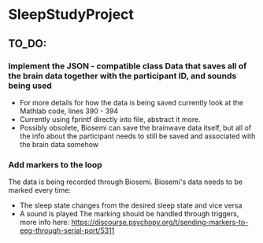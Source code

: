 # SleepStudyProject

## TO_DO:
### Implement the JSON - compatible class Data that saves all of the brain data together with the participant ID, and sounds being used
 - For more details for how the data is being saved currently look at the Mathlab code, lines 390 - 394
 - Currently using fprintf directly into file, abstract it more.
 - Possibly obsolete, Biosemi can save the brainwave data itself, but all of the info about the participant needs to still be saved and associated with the brain data somehow

### Add markers to the loop
The data is being recorded through Biosemi. Biosemi's data needs to be marked every time:
- The sleep state changes from the desired sleep state and vice versa
- A sound is played
The marking should be handled through triggers, more info here: https://discourse.psychopy.org/t/sending-markers-to-eeg-through-serial-port/5311
